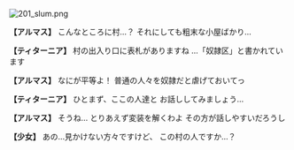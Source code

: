 
![201_slum.png](../images/backgrounds/201_slum.png)

**【アルマス】**
こんなところに村…？
それにしても粗末な小屋ばかり…

**【ティターニア】**
村の出入り口に表札がありますね
…「奴隷区」と書かれています

**【アルマス】**
なにが平等よ！
普通の人々を奴隷だと虐げておいてっ

**【ティターニア】**
ひとまず、ここの人達と
お話ししてみましょう…

**【アルマス】**
そうね…
とりあえず変装を解くわよ
その方が話しやすいだろうし

**【少女】**
あの…見かけない方々ですけど、
この村の人ですか…？
